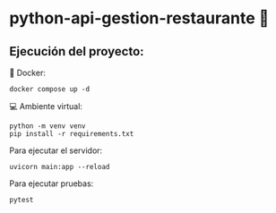 # python-api-gestion-restaurante 🍝

## Ejecución del proyecto:
🐳 Docker: 
```
docker compose up -d
```
💻 Ambiente virtual:
```
python -m venv venv
pip install -r requirements.txt
```
Para ejecutar el servidor:
```
uvicorn main:app --reload
```
Para ejecutar pruebas:
```
pytest
```
